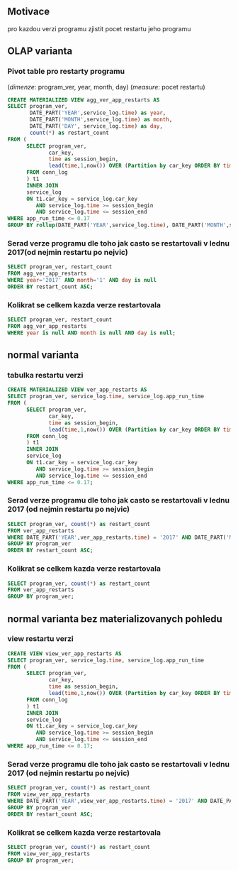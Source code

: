 ## Motivace 

pro kazdou verzi programu zjistit pocet restartu jeho programu

## OLAP varianta

### Pivot table pro restarty programu

(*dimenze*: program_ver, year, month, day) (*measure*: pocet restartu)

```sql
CREATE MATERIALIZED VIEW agg_ver_app_restarts AS 
SELECT program_ver, 
       DATE_PART('YEAR',service_log.time) as year,
       DATE_PART('MONTH',service_log.time) as month,
       DATE_PART('DAY', service_log.time) as day,
       count(*) as restart_count
FROM (
      SELECT program_ver,                                                                          
             car_key,
             time as session_begin,
             lead(time,1,now()) OVER (Partition by car_key ORDER BY time) AS session_end 
      FROM conn_log
      ) t1 
      INNER JOIN 
      service_log                                          
      ON t1.car_key = service_log.car_key 
         AND service_log.time >= session_begin 
         AND service_log.time <= session_end 
WHERE app_run_time <= 0.17 
GROUP BY rollup(DATE_PART('YEAR',service_log.time), DATE_PART('MONTH',service_log.time), DATE_PART('DAY',service_log.time)),program_ver;
```

### Serad verze programu dle toho jak casto se restartovali v lednu 2017(od nejmin restartu po nejvic)

```sql
SELECT program_ver, restart_count
FROM agg_ver_app_restarts
WHERE year='2017' AND month='1' AND day is null 
ORDER BY restart_count ASC;
```

### Kolikrat se celkem kazda verze restartovala

```sql
SELECT program_ver, restart_count 
FROM agg_ver_app_restarts 
WHERE year is null AND month is null AND day is null;
```

## normal varianta

### tabulka restartu verzi

```sql
CREATE MATERIALIZED VIEW ver_app_restarts AS 
SELECT program_ver, service_log.time, service_log.app_run_time 
FROM (
      SELECT program_ver,                                                                          
             car_key,
             time as session_begin,
             lead(time,1,now()) OVER (Partition by car_key ORDER BY time) AS session_end 
      FROM conn_log
      ) t1 
      INNER JOIN 
      service_log                                          
      ON t1.car_key = service_log.car_key 
         AND service_log.time >= session_begin 
         AND service_log.time <= session_end 
WHERE app_run_time <= 0.17;
```

### Serad verze programu dle toho jak casto se restartovali v lednu 2017 (od nejmin restartu po nejvic)

```sql
SELECT program_ver, count(*) as restart_count
FROM ver_app_restarts 
WHERE DATE_PART('YEAR',ver_app_restarts.time) = '2017' AND DATE_PART('MONTH',ver_app_restarts.time)='1' 
GROUP BY program_ver 
ORDER BY restart_count ASC;
```

### Kolikrat se celkem kazda verze restartovala

```sql
SELECT program_ver, count(*) as restart_count
FROM ver_app_restarts
GROUP BY program_ver;
```

## normal varianta bez materializovanych pohledu

### view restartu verzi

```sql
CREATE VIEW view_ver_app_restarts AS 
SELECT program_ver, service_log.time, service_log.app_run_time 
FROM (
      SELECT program_ver,                                                                          
             car_key,
             time as session_begin,
             lead(time,1,now()) OVER (Partition by car_key ORDER BY time) AS session_end 
      FROM conn_log
      ) t1 
      INNER JOIN 
      service_log                                          
      ON t1.car_key = service_log.car_key 
         AND service_log.time >= session_begin 
         AND service_log.time <= session_end 
WHERE app_run_time <= 0.17;
```

### Serad verze programu dle toho jak casto se restartovali v lednu 2017 (od nejmin restartu po nejvic)

```sql
SELECT program_ver, count(*) as restart_count
FROM view_ver_app_restarts 
WHERE DATE_PART('YEAR',view_ver_app_restarts.time) = '2017' AND DATE_PART('MONTH',view_ver_app_restarts.time)='1' 
GROUP BY program_ver 
ORDER BY restart_count ASC;
```

### Kolikrat se celkem kazda verze restartovala

```sql
SELECT program_ver, count(*) as restart_count 
FROM view_ver_app_restarts
GROUP BY program_ver;
```
